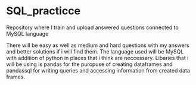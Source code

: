 # SQL_practicce
Repository where I train and upload answered questions connected to MySQL language

There will be easy as well as medium and hard questions with my answers and better solutions if i will find them.
The language used will be MySQL with addition of python in places that i think are neccessary.
Libaries that i will be using is pandas for the puropuse of creating dataframes and pandassql for writing queries and accessing information from created data frames.
